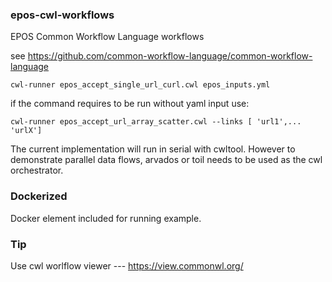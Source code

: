 ### epos-cwl-workflows
EPOS Common Workflow Language workflows

see
https://github.com/common-workflow-language/common-workflow-language

```
cwl-runner epos_accept_single_url_curl.cwl epos_inputs.yml
```
if the command requires to be run without yaml input use:
```
cwl-runner epos_accept_url_array_scatter.cwl --links [ 'url1',... 'urlX']
```
The current implementation will run in serial with cwltool. However to demonstrate parallel data flows, arvados or toil needs to be used as the cwl orchestrator.

### Dockerized
Docker element included for running example.


### Tip
Use cwl worlflow viewer ---
https://view.commonwl.org/

